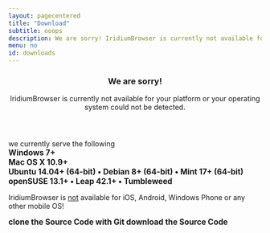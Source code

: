 ```yaml
---
layout: pagecentered
title: "Download"
subtitle: ooops
description: We are sorry! IridiumBrowser is currently not available for your platform or your operating system could not be detected.
menu: no
id: downloads
---
```


<div class="icon dl fa-frown-o"></div>

<header>
	<h3>We are sorry!</h3>
	<p>IridiumBrowser is currently not available for your platform or your operating system could not be detected.</p>
</header>

we currently serve the following     
<span style="font-size:1.1em; font-weight:bold;">
<a href="windows.html" style="text-decoration:none;"><span class="fa fa-windows"></span> Windows 7+</a>    
<a href="mac_os.html" style="text-decoration:none;"><span class="fa fa-apple"></span> Mac OS X 10.9+</a>      
<a href="linux.html" style="text-decoration:none;"><span class="fl fl-ubuntu"></span> Ubuntu 14.04+ (64-bit) &#8226; <span class="fl fl-debian"></span> Debian 8+ (64-bit) &#8226; <span class="fl fl-linuxmint"></span> Mint 17+ (64-bit)</a>      
<a href="linux.html#suse" style="text-decoration:none;"><span class="fl fl-opensuse" style="font-size:1.25em;"></span> openSUSE 13.1+ &#8226; Leap 42.1+ &#8226; Tumbleweed</a>     
</span>
	 
<span class="fa fa-warning"></span> IridiumBrowser is <u>not</u> available for iOS, Android, Windows Phone or any other mobile OS!     	 

<span style="font-size:1.1em; font-weight:bold;">
<a href="git.html" style="text-decoration:none;"><span class="fa fa-github"></span> clone the Source Code with Git</a>      
<a href="source.html" style="text-decoration:none;"><span class="fa fa-code"></span> download the Source Code</a>      
</span>

